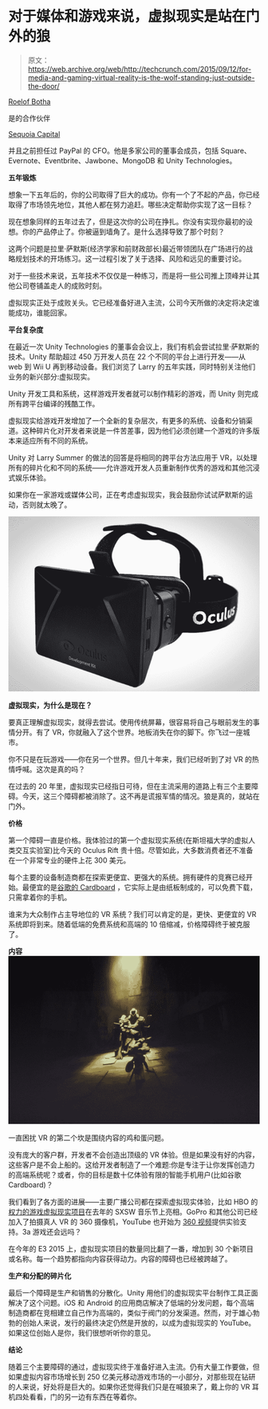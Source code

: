 # 对于媒体和游戏来说，虚拟现实是站在门外的狼

> 原文：<https://web.archive.org/web/http://techcrunch.com/2015/09/12/for-media-and-gaming-virtual-reality-is-the-wolf-standing-just-outside-the-door/>

[Roelof Botha](https://web.archive.org/web/20230316062135/http://www.sequoiacap.com/us/roelof-botha/info)

是的合作伙伴

[Sequoia Capital](https://web.archive.org/web/20230316062135/http://www.sequoiacap.com/)

并且之前担任过 PayPal 的 CFO。他是多家公司的董事会成员，包括 Square、Evernote、Eventbrite、Jawbone、MongoDB 和 Unity Technologies。

**五年锻炼**

想象一下五年后的，你的公司取得了巨大的成功。你有一个了不起的产品，你已经取得了市场领先地位，其他人都在努力追赶。哪些决定帮助你实现了这一目标？

现在想象同样的五年过去了，但是这次你的公司在挣扎。你没有实现你最初的设想。你的产品停止了。你被逼到墙角了。是什么选择导致了那个时刻？

这两个问题是拉里·萨默斯(经济学家和前财政部长)最近带领团队在广场进行的战略规划技术的开场练习。这一过程引发了关于选择、风险和远见的重要讨论。

对于一些技术来说，五年技术不仅仅是一种练习，而是将一些公司推上顶峰并让其他公司卷铺盖走人的成败时刻。

虚拟现实正处于成败关头。它已经准备好进入主流，公司今天所做的决定将决定谁能成功，谁能回家。

**平台复杂度**

在最近一次 Unity Technologies 的董事会会议上，我们有机会尝试拉里·萨默斯的技术。Unity 帮助超过 450 万开发人员在 22 个不同的平台上进行开发——从 web 到 Wii U 再到移动设备。我们浏览了 Larry 的五年实践，同时特别关注他们业务的新兴部分:虚拟现实。

Unity 开发工具和系统，这样游戏开发者就可以制作精彩的游戏，而 Unity 则完成所有跨平台编译的残酷工作。

虚拟现实给游戏开发增加了一个全新的复杂层次，有更多的系统、设备和分销渠道。这种碎片化对开发者来说是一件苦差事，因为他们必须创建一个游戏的许多版本来适应所有不同的系统。

Unity 对 Larry Summer 的做法的回答是将相同的跨平台方法应用于 VR，以处理所有的碎片化和不同的系统——允许游戏开发人员重新制作优秀的游戏和其他沉浸式娱乐体验。

如果你在一家游戏或媒体公司，正在考虑虚拟现实，我会鼓励你试试萨默斯的运动，否则就太晚了。

![oculus-rift-dk2](img/1cca55d410dc57218e7d402ac5aeb252.png)

**虚拟现实，为什么是现在？**

要真正理解虚拟现实，就得去尝试。使用传统屏幕，很容易将自己与眼前发生的事情分开。有了 VR，你就融入了这个世界。地板消失在你的脚下。你飞过一座城市。

你不只是在玩游戏——你在另一个世界。但几十年来，我们已经听到了对 VR 的热情呼喊。这次是真的吗？

在过去的 20 年里，虚拟现实已经指日可待，但在主流采用的道路上有三个主要障碍。今天，这三个障碍都被消除了。这不再是谎报军情的情况。狼是真的，就站在门外。

**价格**

第一个障碍一直是价格。我体验过的第一个虚拟现实系统(在斯坦福大学的虚拟人类交互实验室)比今天的 Oculus Rift 贵十倍。尽管如此，大多数消费者还不准备在一个非常专业的硬件上花 300 美元。

每个主要的设备制造商都在探索更便宜、更强大的系统。拥有硬件的竞赛已经开始。最便宜的是[谷歌的 Cardboard](https://web.archive.org/web/20230316062135/https://techcrunch.com/tag/google-cardboard/) ，它实际上是由纸板制成的，可以免费下载，只需拿着你的手机。

谁来为大众制作占主导地位的 VR 系统？我们可以肯定的是，更快、更便宜的 VR 系统即将到来。随着低端的免费系统和高端的 10 倍缩减，价格障碍终于被克服了。

**内容![oculus-rift-pre-e30050](img/dc4931fab5773fb6654b4af871980113.png)**

一直困扰 VR 的第二个坎是围绕内容的鸡和蛋问题。

没有庞大的客户群，开发者不会创造出顶级的 VR 体验。但是如果没有好的内容，这些客户是不会上船的。这给开发者制造了一个难题:你是专注于让你发挥创造力的高端系统呢？或者，你的目标是数十亿体验有限的智能手机用户(比如谷歌 Cardboard)？

我们看到了各方面的进展——主要广播公司都在探索虚拟现实体验，比如 HBO 的[权力的游戏虚拟现实项目](https://web.archive.org/web/20230316062135/http://thenextweb.com/insider/2014/03/11/hbos-game-thrones-oculus-rift-exhibit-immersive-entertainment-ive-ever-encountered/)在去年的 SXSW 音乐节上亮相。GoPro 和其他公司已经加入了拍摄真人 VR 的 360 摄像机，YouTube 也开始为 [360 视频](https://web.archive.org/web/20230316062135/https://www.youtube.com/channel/UCzuqhhs6NWbgTzMuM09WKDQ)提供实验支持。3a 游戏还会远吗？

在今年的 E3 2015 上，虚拟现实项目的数量同比翻了一番，增加到 30 个新项目或名称。每一个趋势都指向内容获得动力。内容的障碍也已经被跨越了。

**生产和分配的碎片化**

最后一个障碍是生产和销售的分散化。Unity 用他们的虚拟现实平台制作工具正面解决了这个问题。iOS 和 Android 的应用商店解决了低端的分发问题，每个高端制造商都在竞相建立自己作为高端的，类似于阀门的分发渠道。然而，对于雄心勃勃的创始人来说，发行的最终决定仍然是开放的，以成为虚拟现实的 YouTube。如果这位创始人是你，我们很想听听你的意见。

**结论**

随着三个主要障碍的通过，虚拟现实终于准备好进入主流。仍有大量工作要做，但如果虚拟内容市场增长到 250 亿美元移动游戏市场的一小部分，对那些现在钻研的人来说，好处将是巨大的。如果你还觉得我们只是在喊狼来了，戴上你的 VR 耳机四处看看，门的另一边有东西在等着你。